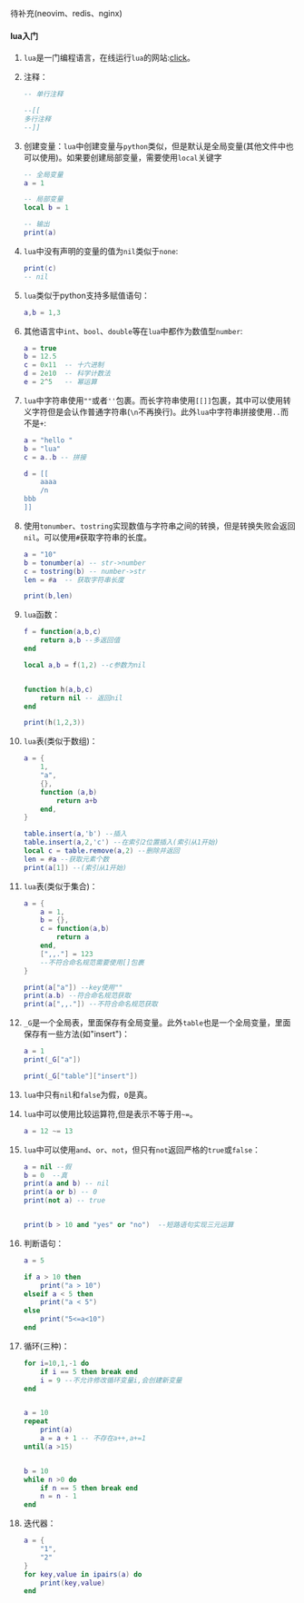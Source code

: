 待补充(neovim、redis、nginx)

#### lua入门

1. `lua`是一门编程语言，在线运行`lua`的网站:[click](https://wiki.luatos.com/_static/luatos-emulator/lua.html)。

2. 注释：

   ```lua
   -- 单行注释
   
   --[[
   多行注释
   --]]
   ```

3. 创建变量：`lua`中创建变量与`python`类似，但是默认是全局变量(其他文件中也可以使用)。如果要创建局部变量，需要使用`local`关键字

   ```lua
   -- 全局变量
   a = 1  
   
   -- 局部变量
   local b = 1 
   
   -- 输出
   print(a)
   ```

4. `lua`中没有声明的变量的值为`nil`类似于`none`:

   ```lua
   print(c)
   -- nil
   ```

5. `lua`类似于python支持多赋值语句：

   ```lua
   a,b = 1,3
   ```

6. 其他语言中`int`、`bool`、`double`等在`lua`中都作为数值型`number`:

   ```lua
   a = true
   b = 12.5
   c = 0x11  -- 十六进制
   d = 2e10  -- 科学计数法
   e = 2^5   -- 幂运算
   ```

7. `lua`中字符串使用`""`或者`''`包裹。而长字符串使用`[[]]`包裹，其中可以使用转义字符但是会认作普通字符串(`\n`不再换行)。此外`lua`中字符串拼接使用`..`而不是`+`:

   ```lua
   a = "hello "
   b = "lua"
   c = a..b -- 拼接
   
   d = [[
       aaaa
       /n
   bbb
   ]]
   ```

8. 使用`tonumber`、`tostring`实现数值与字符串之间的转换，但是转换失败会返回`nil`。可以使用`#`获取字符串的长度。

   ```lua
   a = "10"
   b = tonumber(a) -- str->number
   c = tostring(b) -- number->str
   len = #a  -- 获取字符串长度
   
   print(b,len)
   ```

9. `lua`函数：

   ```lua
   f = function(a,b,c)
       return a,b --多返回值
   end
   
   local a,b = f(1,2) --c参数为nil
   
   
   function h(a,b,c)
       return nil -- 返回nil
   end
   
   print(h(1,2,3))
   ```

10. `lua`表(类似于数组)：

    ```lua
    a = {
        1,
        "a",
        {},
        function (a,b)
            return a+b
        end,
    }
    
    table.insert(a,'b') --插入
    table.insert(a,2,'c') --在索引2位置插入(索引从1开始)
    local c = table.remove(a,2) --删除并返回
    len = #a --获取元素个数
    print(a[1]) --(索引从1开始)
    ```

11. `lua`表(类似于集合)：

    ```lua
    a = {
        a = 1,
        b = {},
        c = function(a,b)
            return a
        end,
        [",,."] = 123 
        --不符合命名规范需要使用[]包裹
    }
    
    print(a["a"]) --key使用""
    print(a.b) --符合命名规范获取
    print(a[",,."]) --不符合命名规范获取
    ```

12. `_G`是一个全局表，里面保存有全局变量。此外`table`也是一个全局变量，里面保存有一些方法(如"insert")：

    ```lua
    a = 1
    print(_G["a"])
    
    print(_G["table"]["insert"])
    ```

13. `lua`中只有`nil`和`false`为假，`0`是真。

14. `lua`中可以使用比较运算符,但是表示不等于用`~=`。

    ```lua
    a = 12 ~= 13
    ```

15. `lua`中可以使用`and`、`or`、`not`，但只有`not`返回严格的`true`或`false`：

    ```lua
    a = nil --假
    b = 0  --真
    print(a and b) -- nil
    print(a or b) -- 0
    print(not a) -- true
    
    
    print(b > 10 and "yes" or "no")  --短路语句实现三元运算
    ```

16. 判断语句：

    ```lua
    a = 5
    
    if a > 10 then
        print("a > 10")
    elseif a < 5 then
        print("a < 5")
    else
        print("5<=a<10")
    end
    ```

17. 循环(三种)：

    ```lua
    for i=10,1,-1 do
        if i == 5 then break end
        i = 9 --不允许修改循环变量i,会创建新变量
    end
    
    
    a = 10
    repeat
        print(a)
        a = a + 1 -- 不存在a++,a+=1
    until(a >15)
    
    
    b = 10
    while n >0 do 
        if n == 5 then break end
        n = n - 1
    end
    ```

18. 迭代器：

    ```lua
    a = {
        "1",
        "2"
    }
    for key,value in ipairs(a) do
        print(key,value)
    end
    ```

    





